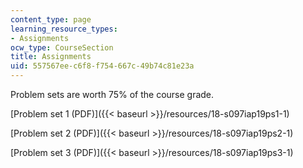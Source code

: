 ```yaml
---
content_type: page
learning_resource_types:
- Assignments
ocw_type: CourseSection
title: Assignments
uid: 557567ee-c6f8-f754-667c-49b74c81e23a
---
```


Problem sets are worth 75% of the course grade.

[Problem set 1 (PDF)]({{< baseurl >}}/resources/18-s097iap19ps1-1)

[Problem set 2 (PDF)]({{< baseurl >}}/resources/18-s097iap19ps2-1)

[Problem set 3 (PDF)]({{< baseurl >}}/resources/18-s097iap19ps3-1)